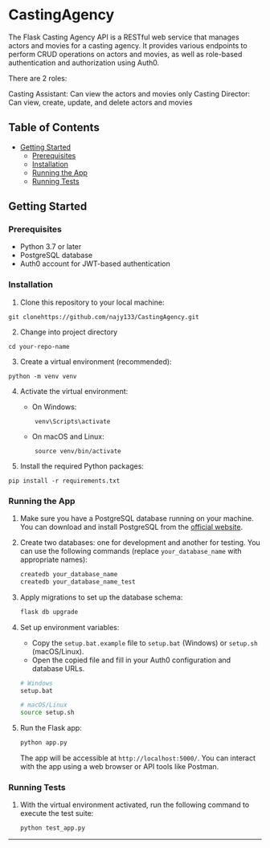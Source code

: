 # CastingAgency
The Flask Casting Agency API is a RESTful web service that manages actors and movies for a casting agency. It provides various endpoints to perform CRUD operations on actors and movies, as well as role-based authentication and authorization using Auth0.

There are 2 roles:

Casting Assistant: Can view the actors and movies only
Casting Director: Can view, create, update, and delete actors and movies


## Table of Contents
- [Getting Started](#getting-started)
    - [Prerequisites](#prerequisites)
    - [Installation](#installation)
    - [Running the App](#running-the-app)
    - [Running Tests](#running-tests)

## Getting Started

### Prerequisites
- Python 3.7 or later
- PostgreSQL database
- Auth0 account for JWT-based authentication


### Installation
1. Clone this repository to your local machine: 
```
git clonehttps://github.com/najy133/CastingAgency.git
```

2. Change into project directory
```
cd your-repo-name
```

3. Create a virtual environment (recommended):
```
python -m venv venv
```

4. Activate the virtual environment: 
    - On Windows:
    ```
        venv\Scripts\activate
    ```

    - On macOS and Linux:
    ``` 
        source venv/bin/activate
    ```

5. Install the required Python packages:
```
pip install -r requirements.txt
```

### Running the App

1. Make sure you have a PostgreSQL database running on your machine. You can download and install PostgreSQL from the [official website](https://www.postgresql.org/download/).

2. Create two databases: one for development and another for testing. You can use the following commands (replace `your_database_name` with appropriate names):

    ```bash
    createdb your_database_name
    createdb your_database_name_test
    ```

3. Apply migrations to set up the database schema:

    ```bash
    flask db upgrade
    ```

4. Set up environment variables:
    - Copy the `setup.bat.example` file to `setup.bat` (Windows) or `setup.sh` (macOS/Linux).
    - Open the copied file and fill in your Auth0 configuration and database URLs.

    ```bash
    # Windows
    setup.bat

    # macOS/Linux
    source setup.sh
    ```

5. Run the Flask app:

    ```bash
    python app.py 
    ```

    The app will be accessible at `http://localhost:5000/`. You can interact with the app using a web browser or API tools like Postman.

### Running Tests

1. With the virtual environment activated, run the following command to execute the test suite:

    ```bash
    python test_app.py
    ```

---














